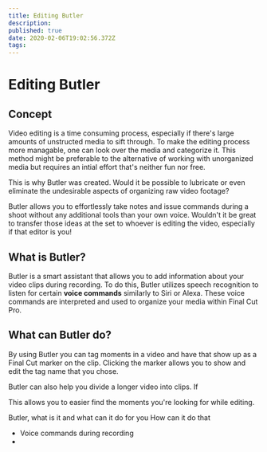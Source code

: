 ```yaml
---
title: Editing Butler
description: 
published: true
date: 2020-02-06T19:02:56.372Z
tags: 
---
```


# Editing Butler
## Concept

Video editing is a time consuming process, especially if there's large amounts of unstructed media to sift through. To make the editing process more managable, one can look over the media and categorize it. This method might be preferable to the alternative of working with unorganized media but requires an intial effort that's neither fun nor free.


This is why Butler was created. Would it be possible to lubricate or even eliminate the undesirable aspects of organizing raw video footage?

Butler allows you to effortlessly take notes and issue commands during a shoot without any additional tools than your own voice. Wouldn't it be great to transfer those ideas at the set to whoever is editing the video, especially if that editor is you!


## What is Butler?
Butler is a smart assistant that allows you to add information about your video clips during recording. To do this, Butler utilizes speech recognition to listen for certain **voice commands** similarly to Siri or Alexa. These voice commands are interpreted and used to organize your media within Final Cut Pro.


## What can Butler do?
By using Butler you can tag moments in a video and have that show up as a Final Cut marker on the clip. Clicking the marker allows you to show and edit the tag name that you chose.

Butler can also help you divide a longer video into clips. If 


This allows you to easier find the moments you're looking for while editing.



Butler, what is it and what can it do for you
How can it do that
- Voice commands during recording
- 
